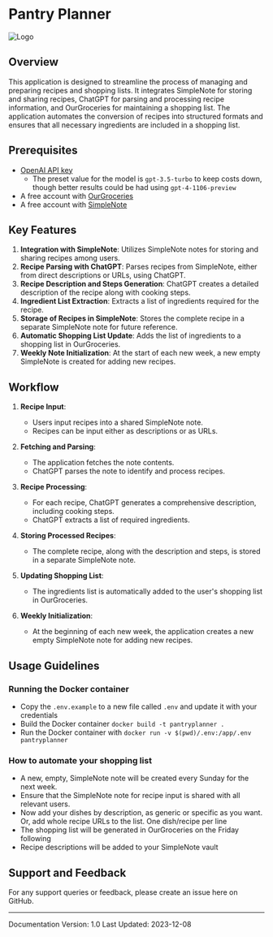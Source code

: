 # Pantry Planner
![Logo](https://github.com/spongy83/my-groceries/blob/main/pantryplanner_logo1.jpg )
## Overview

This application is designed to streamline the process of managing and preparing recipes and shopping lists. It integrates SimpleNote for storing and sharing recipes, ChatGPT for parsing and processing recipe information, and OurGroceries for maintaining a shopping list. The application automates the conversion of recipes into structured formats and ensures that all necessary ingredients are included in a shopping list.

## Prerequisites

- [OpenAI API key](https://platform.openai.com/account/api-keys)
  - The preset value for the model is `gpt-3.5-turbo` to keep costs down, though better results could be had using `gpt-4-1106-preview`
- A free account with [OurGroceries](https://www.ourgroceries.com)
- A free account with [SimpleNote](https://simplenote.com)

## Key Features

1. **Integration with SimpleNote**: Utilizes SimpleNote notes for storing and sharing recipes among users.
2. **Recipe Parsing with ChatGPT**: Parses recipes from SimpleNote, either from direct descriptions or URLs, using ChatGPT.
3. **Recipe Description and Steps Generation**: ChatGPT creates a detailed description of the recipe along with cooking steps.
4. **Ingredient List Extraction**: Extracts a list of ingredients required for the recipe.
5. **Storage of Recipes in SimpleNote**: Stores the complete recipe in a separate SimpleNote note for future reference.
6. **Automatic Shopping List Update**: Adds the list of ingredients to a shopping list in OurGroceries.
7. **Weekly Note Initialization**: At the start of each new week, a new empty SimpleNote is created for adding new recipes.

## Workflow

1. **Recipe Input**:

   - Users input recipes into a shared SimpleNote note.
   - Recipes can be input either as descriptions or as URLs.

2. **Fetching and Parsing**:

   - The application fetches the note contents.
   - ChatGPT parses the note to identify and process recipes.

3. **Recipe Processing**:

   - For each recipe, ChatGPT generates a comprehensive description, including cooking steps.
   - ChatGPT extracts a list of required ingredients.

4. **Storing Processed Recipes**:

   - The complete recipe, along with the description and steps, is stored in a separate SimpleNote note.

5. **Updating Shopping List**:

   - The ingredients list is automatically added to the user's shopping list in OurGroceries.

6. **Weekly Initialization**:
   - At the beginning of each new week, the application creates a new empty SimpleNote note for adding new recipes.

## Usage Guidelines

### Running the Docker container

- Copy the `.env.example` to a new file called `.env` and update it with your credentials
- Build the Docker container `docker build -t pantryplanner .`
- Run the Docker container with `docker run -v $(pwd)/.env:/app/.env pantryplanner`

### How to automate your shopping list

- A new, empty, SimpleNote note will be created every Sunday for the next week.
- Ensure that the SimpleNote note for recipe input is shared with all relevant users.
- Now add your dishes by description, as generic or specific as you want. Or, add whole recipe URLs to the list. One dish/recipe per line
- The shopping list will be generated in OurGroceries on the Friday following
- Recipe descriptions will be added to your SimpleNote vault

## Support and Feedback

For any support queries or feedback, please create an issue here on GitHub.

---

Documentation Version: 1.0
Last Updated: 2023-12-08
